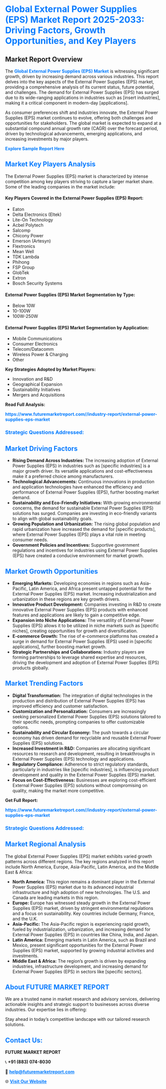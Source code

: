 <h1 style="color: #007BFF;">Global External Power Supplies (EPS) Market Report 2025-2033: Driving Factors, Growth Opportunities, and Key Players</h1>

<section id="overview">
<h2>Market Report Overview</h2>
<p>The <a href="https://www.futuremarketreport.com//industry-report/external-power-supplies-eps-market" style="color: #007BFF; text-decoration: none;"><strong>Global External Power Supplies (EPS) Market</strong></a> is witnessing significant growth, driven by increasing demand across various industries. This report delves into the key aspects of the External Power Supplies (EPS) market, providing a comprehensive analysis of its current status, future potential, and challenges. The demand for External Power Supplies (EPS) has surged due to its wide-ranging applications in industries such as [insert industries], making it a critical component in modern-day [applications].</p>
<p>As consumer preferences shift and industries innovate, the External Power Supplies (EPS) market continues to evolve, offering both challenges and opportunities for stakeholders. The global market is expected to expand at a substantial compound annual growth rate (CAGR) over the forecast period, driven by technological advancements, emerging applications, and increasing investments by major players.</p>
</section>

<section id="overview">
<p><a href="https://www.futuremarketreport.com//request-sample/reportId=60108" style="color: #007BFF; text-decoration: none;"><strong>Explore Sample Report Here</strong></a></p>
</section>

<section id="key-players">
<h2 style="color: #007BFF;">Market Key Players Analysis</h2>
<p>The External Power Supplies (EPS) market is characterized by intense competition among key players striving to capture a larger market share. Some of the leading companies in the market include:</p>
<h4>Key Players Covered in the External Power Supplies (EPS) Report:</h4>
<ul><li>Eaton</li><li>Delta Electronics (Eltek)</li><li>Lite-On Technology</li><li>Acbel Polytech</li><li>Salcomp</li><li>Chicony Power</li><li>Emerson (Artesyn)</li><li>Flextronics</li><li>Mean Well</li><li>TDK Lambda</li><li>Phihong</li><li>FSP Group</li><li>GlobTek</li><li>Extron</li><li>Bosch Security Systems</li></ul>
<h4>External Power Supplies (EPS) Market Segmentation by Type:</h4>
<ul><li>Below 10W</li><li>10-100W</li><li>100W-250W</li></ul>

<h4>External Power Supplies (EPS) Market Segmentation by Application:</h4>
<ul><li>Mobile Communications</li><li>Consumer Electronics</li><li>Telecom/Datacomm</li><li>Wireless Power &amp; Charging</li><li>Other</li></ul>
<p><strong>Key Strategies Adopted by Market Players:</strong></p>
<ul>
<li>Innovation and R&D</li>
<li>Geographical Expansion</li>
<li>Sustainability Initiatives</li>
<li>Mergers and Acquisitions</li>
</ul>
</section>

<section>
<p><strong>Read Full Analysis: </strong></p><a href="https://www.futuremarketreport.com//industry-report/external-power-supplies-eps-market" style="color: #007BFF; text-decoration: none;"><strong>https://www.futuremarketreport.com//industry-report/external-power-supplies-eps-market</strong></a>
<h3 style="color: #007BFF;">Strategic Questions Addressed:</h3>
</section>

<section id="driving-factors">
<h2 style="color: #007BFF;">Market Driving Factors</h2>
<ul>
<li><strong>Rising Demand Across Industries:</strong> The increasing adoption of External Power Supplies (EPS) in industries such as [specific industries] is a major growth driver. Its versatile applications and cost-effectiveness make it a preferred choice among manufacturers.</li>
<li><strong>Technological Advancements:</strong> Continuous innovations in production and application technologies have enhanced the efficiency and performance of External Power Supplies (EPS), further boosting market demand.</li>
<li><strong>Sustainability and Eco-Friendly Initiatives:</strong> With growing environmental concerns, the demand for sustainable External Power Supplies (EPS) solutions has surged. Companies are investing in eco-friendly variants to align with global sustainability goals.</li>
<li><strong>Growing Population and Urbanization:</strong> The rising global population and rapid urbanization have increased the demand for [specific products], where External Power Supplies (EPS) plays a vital role in meeting consumer needs.</li>
<li><strong>Government Policies and Incentives:</strong> Supportive government regulations and incentives for industries using External Power Supplies (EPS) have created a conducive environment for market growth.</li>
</ul>
</section>

<section id="growth-opportunities">
<h2 style="color: #007BFF;">Market Growth Opportunities</h2>
<ul>
<li><strong>Emerging Markets:</strong> Developing economies in regions such as Asia-Pacific, Latin America, and Africa present untapped potential for the External Power Supplies (EPS) market. Increasing industrialization and urbanization in these regions are key growth drivers.</li>
<li><strong>Innovative Product Development:</strong> Companies investing in R&D to create innovative External Power Supplies (EPS) products with enhanced features and applications are likely to gain a competitive edge.</li>
<li><strong>Expansion into Niche Applications:</strong> The versatility of External Power Supplies (EPS) allows it to be utilized in niche markets such as [specific niches], creating opportunities for growth and diversification.</li>
<li><strong>E-commerce Growth:</strong> The rise of e-commerce platforms has created a surge in demand for External Power Supplies (EPS) used in [specific applications], further boosting market growth.</li>
<li><strong>Strategic Partnerships and Collaborations:</strong> Industry players are forming partnerships to leverage shared expertise and resources, driving the development and adoption of External Power Supplies (EPS) products globally.</li>
</ul>
</section>

<section id="trending-factors">
<h2 style="color: #007BFF;">Market Trending Factors</h2>
<ul>
<li><strong>Digital Transformation:</strong> The integration of digital technologies in the production and distribution of External Power Supplies (EPS) has improved efficiency and customer satisfaction.</li>
<li><strong>Customization and Personalization:</strong> Consumers are increasingly seeking personalized External Power Supplies (EPS) solutions tailored to their specific needs, prompting companies to offer customizable options.</li>
<li><strong>Sustainability and Circular Economy:</strong> The push towards a circular economy has driven demand for recyclable and reusable External Power Supplies (EPS) solutions.</li>
<li><strong>Increased Investment in R&D:</strong> Companies are allocating significant resources to research and development, resulting in breakthroughs in External Power Supplies (EPS) technology and applications.</li>
<li><strong>Regulatory Compliance:</strong> Adherence to strict regulatory standards, particularly in industries like [specific industries], is influencing product development and quality in the External Power Supplies (EPS) market.</li>
<li><strong>Focus on Cost-Effectiveness:</strong> Businesses are exploring cost-efficient External Power Supplies (EPS) solutions without compromising on quality, making the market more competitive.</li>
</ul>
</section>

<section>
<p><strong>Get Full Report: </strong></p><a href="https://www.futuremarketreport.com//industry-report/external-power-supplies-eps-market" style="color: #007BFF; text-decoration: none;"><strong>https://www.futuremarketreport.com//industry-report/external-power-supplies-eps-market</strong></a>
<h3 style="color: #007BFF;">Strategic Questions Addressed:</h3>
</section>


<section id="regional-analysis">
<h2 style="color: #007BFF;">Market Regional Analysis</h2>
<p>The global External Power Supplies (EPS) market exhibits varied growth patterns across different regions. The key regions analyzed in this report include North America, Europe, Asia-Pacific, Latin America, and the Middle East & Africa:</p>
<ul>
<li><strong>North America:</strong> This region remains a dominant player in the External Power Supplies (EPS) market due to its advanced industrial infrastructure and high adoption of new technologies. The U.S. and Canada are leading markets in this region.</li>
<li><strong>Europe:</strong> Europe has witnessed steady growth in the External Power Supplies (EPS) market, driven by stringent environmental regulations and a focus on sustainability. Key countries include Germany, France, and the U.K.</li>
<li><strong>Asia-Pacific:</strong> The Asia-Pacific region is experiencing rapid growth, fueled by industrialization, urbanization, and increasing demand for External Power Supplies (EPS) in countries like China, India, and Japan.</li>
<li><strong>Latin America:</strong> Emerging markets in Latin America, such as Brazil and Mexico, present significant opportunities for the External Power Supplies (EPS) market, supported by growing industrial activities and investments.</li>
<li><strong>Middle East & Africa:</strong> The region’s growth is driven by expanding industries, infrastructure development, and increasing demand for External Power Supplies (EPS) in sectors like [specific sectors].</li>
</ul>
</section>

<footer>
<h2 style="color: #007BFF;">About FUTURE MARKET REPORT</h2>
<p>We are a trusted name in market research and advisory services, delivering actionable insights and strategic support to businesses across diverse industries. Our expertise lies in offering:</p>

<p>Stay ahead in today’s competitive landscape with our tailored research solutions.</p>

<h2 style="color: #007BFF;">Contact Us:</h2>
<p><strong>FUTURE MARKET REPORT</strong></p>
<p>📞 <strong>+91 (883) 074-8030</strong></p>
<p>📧 <strong><a href="mailto:help@futuremarketreport.com" style="color: #007BFF;">help@futuremarketreport.com</a></strong></p>
<p>🌐 <strong><a href="https://www.futuremarketreport.com/" style="color: #007BFF;">Visit Our Website</a></strong></p>
</footer>